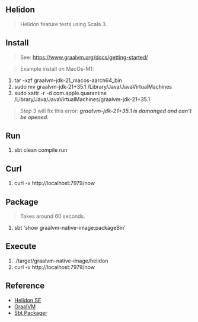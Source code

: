 Helidon
-------
>Helidon feature tests using Scala 3.

Install
-------
>See: https://www.graalvm.org/docs/getting-started/

>Example install on MacOs-M1:
1. tar -xzf graalvm-jdk-21_macos-aarch64_bin
2. sudo mv graalvm-jdk-21+35.1 /Library/Java/JavaVirtualMachines
3. sudo xattr -r -d com.apple.quarantine /Library/Java/JavaVirtualMachines/graalvm-jdk-21+35.1
>Step 3 will fix this error: ***graalvm-jdk-21+35.1 is damanged and can't be opened.***

Run
---
1. sbt clean compile run

Curl
----
1. curl -v http://localhost:7979/now

Package
-------
>Takes around 60 seconds.
1. sbt 'show graalvm-native-image:packageBin'

Execute
-------
1. ./target/graalvm-native-image/helidon
2. curl -v http://localhost:7979/now

Reference
---------
* [Helidon SE](https://helidon.io/docs/v4/#/se/introduction)
* [GraalVM](https://www.graalvm.org/docs/introduction/)
* [Sbt Packager](https://www.scala-sbt.org/sbt-native-packager/formats/graalvm-native-image.html)